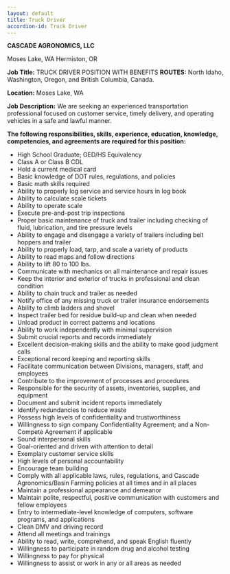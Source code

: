 ```yaml
---
layout: default
title: Truck Driver
accordion-id: Truck Driver 
---
```

**CASCADE AGRONOMICS, LLC**

Moses Lake, WA
Hermiston, OR

**Job Title:**   TRUCK DRIVER POSITION WITH BENEFITS
**ROUTES:** North Idaho, Washington, Oregon, and British Columbia, Canada.

**Location:**  Moses Lake, WA

**Job Description:** 
We are seeking an experienced transportation professional focused on customer service, timely delivery, and operating vehicles in a safe and lawful manner.

**The following responsibilities, skills, experience, education, knowledge, competencies, and agreements are required for this position:**

* High School Graduate; GED/HS Equivalency
* Class A or Class B CDL 
* Hold a current medical card
* Basic knowledge of DOT rules, regulations, and policies
* Basic math skills required
* Ability to properly log service and service hours in log book
* Ability to calculate scale tickets
* Ability to operate scale
* Execute pre-and-post trip inspections 
* Proper basic maintenance of truck and trailer including checking of fluid, lubrication, and tire pressure levels
* Ability to engage and disengage a variety of trailers including belt hoppers and trailer
* Ability to properly load, tarp, and scale a variety of products
* Ability to read maps and follow directions
* Ability to lift 80 to 100 lbs.
* Communicate with mechanics on all maintenance and repair issues
* Keep the interior and exterior of trucks in professional and clean condition
* Ability to chain truck and trailer as needed
* Notify office of any missing truck or trailer insurance endorsements
* Ability to climb ladders and shovel
* Inspect trailer bed for residue build-up and clean when needed
* Unload product in correct patterns and locations
* Ability to work independently with minimal supervision
* Submit crucial reports and records immediately
* Excellent decision-making skills and the ability to make good judgment calls 
* Exceptional record keeping and reporting skills
* Facilitate communication between Divisions, managers, staff, and employees
* Contribute to the improvement of processes and procedures 
* Responsible for the security of assets, inventories, supplies, and equipment
* Document and submit incident reports immediately
* Identify redundancies to reduce waste
* Possess high levels of confidentiality and trustworthiness
* Willingness to sign company Confidentiality Agreement; and a Non-Compete Agreement if applicable 
* Sound interpersonal skills
* Goal-oriented and driven with attention to detail
* Exemplary customer service skills 
* High levels of personal accountability
* Encourage team building 
* Comply with all applicable laws, rules, regulations, and Cascade Agronomics/Basin Farming policies at all times and in all places
* Maintain a professional appearance and demeanor
* Maintain polite, respectful, positive communication with customers and fellow employees 
* Entry to intermediate-level knowledge of computers, software programs, and applications
* Clean DMV and driving record
* Attend all meetings and trainings
* Ability to read, write, comprehend, and speak English fluently
* Willingness to participate in random drug and alcohol testing 
* Willingness to pay for physical
* Willingness to assist or work in any or all areas as needed
